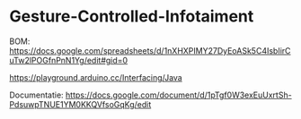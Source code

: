 # Gesture-Controlled-Infotaiment
BOM:
https://docs.google.com/spreadsheets/d/1nXHXPIMY27DyEoASk5C4IsbIirCuTw2lPOGfnPnN1Yg/edit#gid=0

https://playground.arduino.cc/Interfacing/Java

Documentatie:
https://docs.google.com/document/d/1pTgf0W3exEuUxrtSh-PdsuwpTNUE1YM0KKQVfsoGqKg/edit
